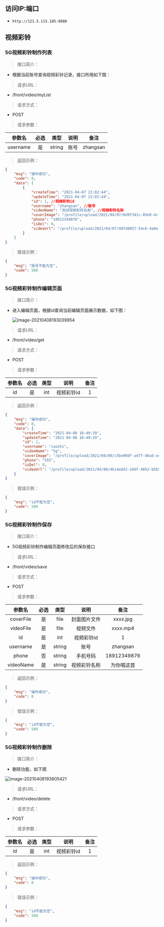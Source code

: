 ## 访问IP:端口

* `http://121.5.115.185:8080`

## 视频彩铃

### 5G视频彩铃制作列表

> 接口简介：

* 根据当前账号查询视频彩铃记录，接口所用如下图：


> 请求URL：

* /front/video/myList

> 请求方式：

* POST

> 请求参数：

|  参数名  | 必选 |  类型  | 说明 |   备注   |
| :------: | :--: | :----: | :--: | :------: |
| username |  是  | string | 账号 | zhangsan |

> 返回示例：

```json
{
    "msg": "操作成功",
    "code": 0,
    "data": [
        {
            "createTime": "2021-04-07 22:02:44",
            "updateTime": "2021-04-07 22:02:44",
            "id": 1, //视频彩铃id
            "username": "zhangsan", //账号
            "videoName": "测试视频彩铃名称", //视频彩铃名称
            "coverImage": "/profile/upload/2021/04/07/0d9f341c-05e0-4cfd-8ec2-d88670d32dd4.png",//封面图片地址 前缀8089
            "phone": "18912349876",
            "isDel": 0,
            "videoUrl": "/profile/upload/2021/04/07/40fd0857-54c6-4a8e-888d-e98aa53ccc2e.mp4"//视频地址 
        }
    ]
}
```

> 错误示例：

```json
{
    "msg": "账号不能为空",
    "code": 500
}
```

### 5G视频彩铃制作编辑页面

> 接口简介：

* 进入编辑页面，根据id查询当前编辑页面展示数据，如下图：

  ![image-20210408193039954](C:\Users\49179\AppData\Roaming\Typora\typora-user-images\image-20210408193039954.png)

> 请求URL：

* /front/video/get

> 请求方式：

* POST

> 请求参数：

| 参数名 | 必选 | 类型 |    说明    | 备注 |
| :----: | :--: | :--: | :--------: | :--: |
|   id   |  是  | int  | 视频彩铃id |  1   |

> 返回示例：

```json
{
    "msg": "操作成功",
    "code": 0,
    "data": {
        "createTime": "2021-04-08 16:49:29",
        "updateTime": "2021-04-08 16:49:29",
        "id": 2,
        "username": "caozhi",
        "videoName": "5g",
        "coverImage": "/profile/upload/2021/04/08/c5be960f-a47f-46ad-a45b-048d0ea26532.jpg",
        "phone": "555",
        "isDel": 0,
        "videoUrl": "/profile/upload/2021/04/08/4b14e8d2-10df-4052-b5b5-2b6bbba2bbe6.mp4"
    }
}
```

> 错误示例：

```json
{
    "msg": "id不能为空",
    "code": 500
}
```

### 5G视频彩铃制作保存

> 接口简介：

* 5G视频彩铃制作编辑页面修改后的保存接口

> 请求URL：

* /front/video/save

> 请求方式：

* POST

> 请求参数：

|  参数名   | 必选 |  类型  |     说明     |    备注     |
| :-------: | :--: | :----: | :----------: | :---------: |
| coverFile |  是  |  file  | 封面图片文件 |  xxxx.jpg   |
| videoFile |  是  |  file  |   视频文件   |  xxxx.mp4   |
|    id     |  是  |  int   |  视频彩铃id  |      1      |
| username  |  是  | string |     账号     |  zhangsan   |
|   phone   |  否  | string |   手机号码   | 18912349876 |
| videoName |  是  | string | 视频彩铃名称 | 为你唱这首  |

> 返回示例：

```json
{
    "msg": "操作成功",
    "code": 0
}
```

> 错误示例：

```json
{
    "msg": "id不能为空",
    "code": 500
}
```

### 5G视频彩铃制作删除

> 接口简介：

* 删除功能，如下图

![image-20210408193605421](C:\Users\49179\AppData\Roaming\Typora\typora-user-images\image-20210408193605421.png)

> 请求URL：

* /front/video/delete

> 请求方式：

* POST

> 请求参数：

| 参数名 | 必选 | 类型 |    说明    | 备注 |
| :----: | :--: | :--: | :--------: | :--: |
|   id   |  是  | int  | 视频彩铃id |  1   |

> 返回示例：

```json
{
    "msg": "操作成功",
    "code": 0
}
```

> 错误示例：

```json
{
    "msg": "id不能为空",
    "code": 500
}
```
